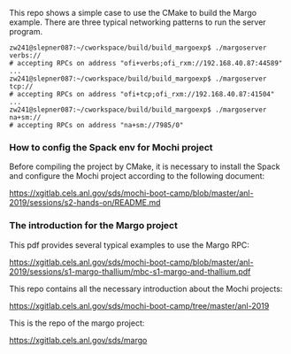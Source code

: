 

This repo shows a simple case to use the CMake to build the Margo example.
There are three typical networking patterns to run the server program. 

```
zw241@slepner087:~/cworkspace/build/build_margoexp$ ./margoserver verbs://
# accepting RPCs on address "ofi+verbs;ofi_rxm://192.168.40.87:44589"
...
zw241@slepner087:~/cworkspace/build/build_margoexp$ ./margoserver tcp://
# accepting RPCs on address "ofi+tcp;ofi_rxm://192.168.40.87:41504"
...
zw241@slepner087:~/cworkspace/build/build_margoexp$ ./margoserver na+sm://
# accepting RPCs on address "na+sm://7985/0"
```

### How to config the Spack env for Mochi project

Before compiling the project by CMake, it is necessary to install the Spack and configure the Mochi project according to the following document:

https://xgitlab.cels.anl.gov/sds/mochi-boot-camp/blob/master/anl-2019/sessions/s2-hands-on/README.md

### The introduction for the Margo project

This pdf provides several typical examples to use the Margo RPC:

https://xgitlab.cels.anl.gov/sds/mochi-boot-camp/blob/master/anl-2019/sessions/s1-margo-thallium/mbc-s1-margo-and-thallium.pdf

This repo contains all the necessary introduction about the Mochi projects:

https://xgitlab.cels.anl.gov/sds/mochi-boot-camp/tree/master/anl-2019

This is the repo of the margo project:

https://xgitlab.cels.anl.gov/sds/margo

